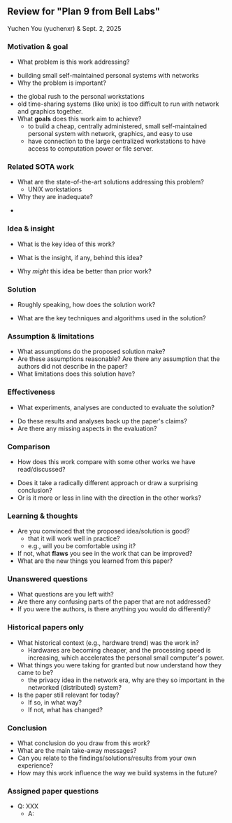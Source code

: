## Review for "Plan 9 from Bell Labs"

Yuchen You (yuchenxr) & Sept. 2, 2025

### Motivation & goal

<!-- Abstract & First part of Introduction
    Abstract structure:
    1. Problem statement (Q1.1), including background and motivation (significance)
    2. Proposed solution (Q1.2)
    3. Evaluation & Result
-->

- What problem is this work addressing?
<!-- first sentence of the abstract -->
  - building small self-maintained personal systems with networks
- Why the problem is important?
<!-- background of the problem, reasons
    sentence after the above question
-->
  - the global rush to the personal workstations
  - old time-sharing systems (like unix) is too difficult to run with network and graphics together.
- What **goals** does this work aim to achieve?
  - to build a cheap, centrally administered, small self-maintained personal system with network, graphics, and easy to use
  - have connection to the large centralized workstations to have access to computation power or file server.

### Related SOTA work

<!-- SOTA Review
    First part of the Introduction, may also include related work section (near last part) -> look for dense reference paragraphs
-->

- What are the state-of-the-art solutions addressing this problem?
  - UNIX workstations
- Why they are inadequate?
<!-- SOTA Frame Name: shortback -->
  - 

### Idea & insight

<!-- Idea & Insight: Second part of the Introduction
    Second part of Intro will show the tools/algos the work uses (the insights, background principles of their work but not the implementation, which is the third part)
-->

- What is the key idea of this work?
<!-- Tool/Algo name: function statement -->
- What is the insight, if any, behind this idea?
<!-- Insight: background principles, why it works -->
- Why _might_ this idea be better than prior work?
<!-- Innovation of the insight, it's the combination of "SOTA shortback" and "Idea & Insight" -->

### Solution

<!-- Solution: it should be found in the Method/Design section
    For the design overview in the Intro part, it's too general, but in Design section it should be concrete enough.
    It's very important to read the flow chart/diagrams in this section, usually the solutions are presented visually.
-->

- Roughly speaking, how does the solution work?
<!-- read the figure (flow chart) -->
- What are the key techniques and algorithms used in the solution?
<!-- read the bullet point/bold text in the introduction, they should be listed as keywords there -->

### Assumption & limitations

<!-- Assumption keyword:
    1. we believe ...
    2. suppose
    3. assume
    4. suggest
-->

<!-- Limitation keyword:
    1. restrict
    2. consider
    3. focus on
    4. ignore
    5. limit
    6. model
-->

- What assumptions do the proposed solution make?
- Are these assumptions reasonable? Are there any assumption that the authors did not describe in the paper?
- What limitations does this solution have?

### Effectiveness

<!-- Evaluation Section and Related Work
    1. Evaluation:
      - Setup: datasets, metrics, baselines
    2. Analysis:
      - Result back up the hypothesis
      - Error analysis, etc.
-->

- What experiments, analyses are conducted to evaluate the solution?
<!-- setup, eval method (data process) -->
- Do these results and analyses back up the paper's claims?
- Are there any missing aspects in the evaluation?
<!-- Consider robustness, end-to-end, scalability test -->

### Comparison

- How does this work compare with some other works we have read/discussed?
<!-- Consider the SOTA in the prev part, but here compare with result data -->
- Does it take a radically different approach or draw a surprising conclusion?
- Or is it more or less in line with the direction in the other works?

### Learning & thoughts

- Are you convinced that the proposed idea/solution is good?
  - that it will work well in practice?
  - e.g., will you be comfortable using it?
- If not, what **flaws** you see in the work that can be improved?
- What are the new things you learned from this paper?

### Unanswered questions

- What questions are you left with?
- Are there any confusing parts of the paper that are not addressed?
- If you were the authors, is there anything you would do differently?

### Historical papers only

- What historical context (e.g., hardware trend) was the work in?
  - Hardwares are becoming cheaper, and the processing speed is increasing, which accelerates the personal small computer's power.
- What things you were taking for granted but now understand how they came to be?
  - the privacy idea in the network era, why are they so important in the networked (distributed) system?
- Is the paper still relevant for today?
  - If so, in what way?
  - If not, what has changed?

### Conclusion

- What conclusion do you draw from this work?
- What are the main take-away messages?
- Can you relate to the findings/solutions/results from your own experience?
- How may this work influence the way we build systems in the future?

### Assigned paper questions

- Q: XXX
  - A:
